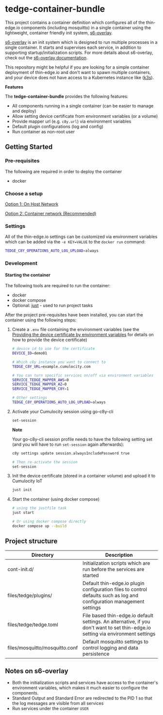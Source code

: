 # tedge-container-bundle

This project contains a container definition which configures all of the thin-edge.io components (including mosquitto) in a single container using the lightweight, container friendly init system, [s6-overlay](https://github.com/just-containers/s6-overlay).

[s6-overlay](https://github.com/just-containers/s6-overlay) is an init system which is designed to run multiple processes in a single container. It starts and supervises each service, in addition to supporting startup/initialization scripts. For more details about s6-overlay, check out the [s6-overlay documentation](https://github.com/just-containers/s6-overlay).

This repository might be helpful if you are looking for a simple container deployment of thin-edge.io and don't want to spawn multiple containers, and your device does not have access to a Kubernetes instance like ([k3s](https://k3s.io/)).


**Features**

The **tedge-container-bundle** provides the following features:

* All components running in a single container (can be easier to manage and deploy)
* Allow setting device certificate from environment variables (or a volume)
* Provide mapper url (e.g. `c8y.url`) via environment variables
* Default plugin configurations (log and config)
* Run container as non-root user

## Getting Started

### Pre-requisites

The following are required in order to deploy the container

* docker

### Choose a setup

[Option 1: On Host Network](./docs/CONTAINER_OPTION1.md)

[Option 2: Container network (Recommended)](./docs/CONTAINER_OPTION2.md)


### Settings

All of the thin-edge.io settings can be customized via environment variables which can be added via the `-e KEY=VALUE` to the `docker run` command:

```sh
TEDGE_C8Y_OPERATIONS_AUTO_LOG_UPLOAD=always
```

### Development

#### Starting the container

The following tools are required to run the container:

* docker
* docker compose
* Optional: [just](https://github.com/casey/just) - used to run project tasks

After the project pre-requisites have been installed, you can start the container using the following steps:

1. Create a `.env` file containing the environment variables (see the [Providing the device certificate by environment variables](./README.md#providing-the-device-certificate-by-environment-variables) for details on how to provide the device certificate)

    ```sh
    # device id to use for the certificate
    DEVICE_ID=demo01

    # Which c8y instance you want to connect to
    TEDGE_C8Y_URL=example.cumulocity.com

    # You can turn specific services on/off via environment variables
    SERVICE_TEDGE_MAPPER_AWS=0
    SERVICE_TEDGE_MAPPER_AZ=0
    SERVICE_TEDGE_MAPPER_C8Y=1

    # Other settings
    TEDGE_C8Y_OPERATIONS_AUTO_LOG_UPLOAD=always
    ```

2. Activate your Cumulocity session using go-c8y-cli

    ```sh
    set-session
    ```

    **Note**

    Your go-c8y-cli session profile needs to have the following setting set (and you will have to run `set-session` again afterwards):

    ```sh
    c8y settings update session.alwaysIncludePassword true

    # Then re-activate the session
    set-session
    ```

3. Init the device certificate (stored in a container volume) and upload it to Cumulocity IoT

    ```sh
    just init
    ```

4. Start the container (using docker compose)

    ```sh
    # using the justfile task
    just start

    # Or using docker compose directly
    docker compose up --build
    ```


## Project structure

|Directory|Description|
|---|--|
|cont-init.d/|Initialization scripts which are run before the services are started|
|files/tedge/plugins/|Default thin-edge.io plugin configuration files to control defaults such as log and configuration management settings|
|files/tedge/tedge.toml|File based thin-edge.io default settings. An alternative, if you don't want to set thin-edge.io setting via environment settings|
|files/mosquitto/mosquitto.conf|Default mosquitto settings to control logging and data persistence|

## Notes on s6-overlay

* Both the initialization scripts and services have access to the container's environment variables, which makes it much easier to configure the components.
* Standard Output and Standard Error are redirected to the PID 1 so that the log messages are visible from all services
* Run services under the container `USER`
